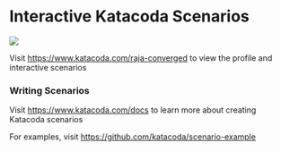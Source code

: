 # Interactive Katacoda Scenarios

[![](http://shields.katacoda.com/katacoda/raja-converged/count.svg)](https://www.katacoda.com/raja-converged "Get your profile on Katacoda.com")

Visit https://www.katacoda.com/raja-converged to view the profile and interactive scenarios

### Writing Scenarios
Visit https://www.katacoda.com/docs to learn more about creating Katacoda scenarios

For examples, visit https://github.com/katacoda/scenario-example
